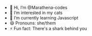 - 👋 Hi, I’m @Marathena-codes
- 👀 I’m interested in my cats
- 🌱 I’m currently learning Javascript
- 😄 Pronouns: she/them
- ⚡ Fun fact: There's a shark behind you

<!---
Marathena-codes/Marathena-codes is a ✨ special ✨ repository because its `README.md` (this file) appears on your GitHub profile.
You can click the Preview link to take a look at your changes.
--->
